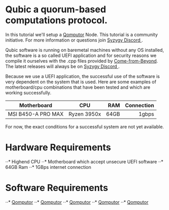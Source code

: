 # Qubic a quorum-based computations protocol.

In this tutorial we'll setup a [Qomputor](https://www.computors.org/computing/qomputor "Qomputor") Node. This tutorial is a community initiative. For more information or questions join [Syzygy Discord ](https://discord.gg/2vDMR8m "Syzygy Discord").

Qubic software is running on baremetal machines without any OS installed, the software is a so called UEFI application and for security reasons we compile it ourselves with the .cpp files provided by [Come-from-Beyond](https://twitter.com/c___f___b "Twitter"). The latest releases will always be on [Syzygy Discord ](https://discord.gg/2vDMR8m "Syzygy Discord").

Because we use a UEFI application, the successful use of the software is very dependent on the system that is used. Here are some examples of motherboard/cpu combinations that have been tested and which are working successfully.

| Motherboard        | CPU         | RAM  | Connection |
| ------------------ |:-----------:| ----:| -------:   |
| MSI B450-A PRO MAX | Ryzen 3950x | 64GB | 1gbps      |

For now, the exact conditions for a successful system are not yet available. 

# Hardware Requirements
⋅⋅* Highend CPU
⋅⋅* Motherboard which accept unsecure UEFI software
⋅⋅* 64GB Ram
⋅⋅* 1GBps internet connection

# Software Requirements
⋅⋅* [Qomputor](https://www.computors.org/computing/qomputor "Qomputor")
⋅⋅* [Qomputor](https://www.computors.org/computing/qomputor "Qomputor")
⋅⋅* [Qomputor](https://www.computors.org/computing/qomputor "Qomputor")
⋅⋅* [Qomputor](https://www.computors.org/computing/qomputor "Qomputor")
⋅⋅* [Qomputor](https://www.computors.org/computing/qomputor "Qomputor")

